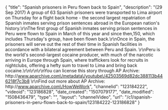 {
    "title": "Spanish prisoners in Peru flown back to Spain",
    "description": "(29 Sep 2017) A group of 63 Spanish prisoners were transported to Lima airport on Thursday for a flight back home - the second largest repatriation of Spanish inmates serving prison sentences abroad in the European nation's history.\r\nThe first group of Spanish inmates serving prison sentences in Peru were flown to Spain in March of this year and since then,150, which includes Thursday's group, have been flown back.\r\nOnce in Spain, the prisoners will serve out the rest of their time in Spanish facilities in accordance with a bilateral agreement between Peru and Spain. \r\nPeru is the world's second-largest cocaine producer, with much of the narcotic arriving in Europe through Spain, where traffickers look for recruits in nightclubs, offering a hefty sum to travel to Lima and bring back cocaine.\r\n\r\n\r\nYou can license this story through AP Archive: http:\/\/www.aparchive.com\/metadata\/youtube\/42503569d82dc388113b446218f7c3b8 \r\nFind out more about AP Archive: http:\/\/www.aparchive.com\/HowWeWork",
    "channelid": "123184222",
    "videoid": "123186828",
    "date_created": "1507079177",
    "date_modified": "1508436479",
    "type": "",
    "layout": "channelVideo",
    "url": "\/c1\/spanish-prisoners-in-peru-flown-back-to-spain\/123184222-123186828"
}